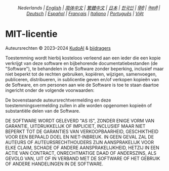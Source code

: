 <div align="center">
    <h6>
        <a href="../"><img height=15 style="margin: 0 3px -2px" src="https://raw.githubusercontent.com/KudoAI/chatgpt.js/6fa1659feadaf70853996dc7d7f6e1ab5a1e6301/media/images/icons/earth-americas.svg"></a>
        Nederlands |
        <a href="../../LICENSE.md">English</a> |
        <a href="../zh-cn/LICENSE.md">简体中文</a> |
        <a href="../zh-tw/LICENSE.md">繁體中文</a> |
        <a href="../ja/LICENSE.md">日本</a> |
        <a href="../ko/LICENSE.md">한국인</a> |
        <a href="../hi/LICENSE.md">हिंदी</a> |
        <a href="../ne/LICENSE.md">नेपाली</a> |
        <a href="../de/LICENSE.md">Deutsch</a> |
        <a href="../es/LICENSE.md">Español</a> |
        <a href="../fr/LICENSE.md">Français</a> |
        <a href="../it/LICENSE.md">Italiano</a> |
        <a href="../pt/LICENSE.md">Português</a> |
        <a href="../vi/LICENSE.md">Việt</a>
    </h6>
</div>

# MIT-licentie

Auteursrechten © 2023–2024 [KudoAI](https://github.com/KudoAI) & [bijdragers](.#-bijdragers)

Toestemming wordt hierbij kosteloos verleend aan een ieder die een kopie verkrijgt van deze software en bijbehorende documentatiebestanden (de "Software"), te behandelen in de Software zonder beperking, inclusief maar niet beperkt tot de rechten gebruiken, kopiëren, wijzigen, samenvoegen, publiceren, distribueren, in sublicentie geven en/of verkopen kopieën van de Software, en om personen aan wie de Software is toe te staan daartoe ingericht onder de volgende voorwaarden:

De bovenstaande auteursrechtvermelding en deze toestemmingsvermelding zullen in alle worden opgenomen kopieën of substantiële delen van de Software.

DE SOFTWARE WORDT GELEVERD "AS IS", ZONDER ENIGE VORM VAN GARANTIE, UITDRUKKELIJK OF IMPLICIET, INCLUSIEF MAAR NIET BEPERKT TOT DE GARANTIES VAN VERKOOPBAARHEID, GESCHIKTHEID VOOR EEN BEPAALD DOEL EN NIET-INBREUK. IN GEEN GEVAL ZAL DE AUTEURS OF AUTEURSRECHTHOUDERS ZIJN AANSPRAKELIJK VOOR ELKE CLAIM, SCHADE OF ANDERE AANSPRAKELIJKHEID, HETZIJ IN EEN ACTIE VAN CONTRACT, ONRECHTMATIGE DAAD OF ANDERSZINS, ALS GEVOLG VAN, UIT OF IN VERBAND MET DE SOFTWARE OF HET GEBRUIK OF ANDERE HANDELINGEN IN DE SOFTWARE.

